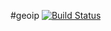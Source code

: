 #geoip [![Build Status](https://travis-ci.org/lutak-srce/geoip.svg)](https://travis-ci.org/lutak-srce/geoip)
